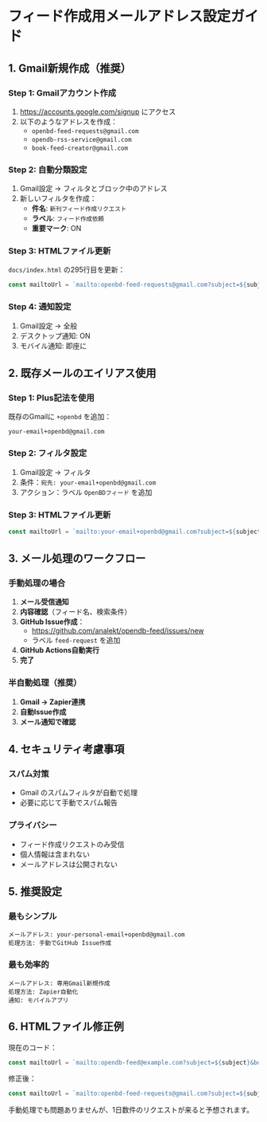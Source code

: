 # フィード作成用メールアドレス設定ガイド

## 1. Gmail新規作成（推奨）

### Step 1: Gmailアカウント作成
1. https://accounts.google.com/signup にアクセス
2. 以下のようなアドレスを作成：
   - `openbd-feed-requests@gmail.com`
   - `opendb-rss-service@gmail.com`
   - `book-feed-creator@gmail.com`

### Step 2: 自動分類設定
1. Gmail設定 → フィルタとブロック中のアドレス
2. 新しいフィルタを作成：
   - **件名**: `新刊フィード作成リクエスト`
   - **ラベル**: `フィード作成依頼`
   - **重要マーク**: ON

### Step 3: HTMLファイル更新
`docs/index.html` の295行目を更新：
```javascript
const mailtoUrl = `mailto:openbd-feed-requests@gmail.com?subject=${subject}&body=${body}`;
```

### Step 4: 通知設定
1. Gmail設定 → 全般
2. デスクトップ通知: ON
3. モバイル通知: 即座に

## 2. 既存メールのエイリアス使用

### Step 1: Plus記法を使用
既存のGmailに `+openbd` を追加：
```
your-email+openbd@gmail.com
```

### Step 2: フィルタ設定
1. Gmail設定 → フィルタ
2. 条件：`宛先: your-email+openbd@gmail.com`
3. アクション：ラベル `OpenBDフィード` を追加

### Step 3: HTMLファイル更新
```javascript
const mailtoUrl = `mailto:your-email+openbd@gmail.com?subject=${subject}&body=${body}`;
```

## 3. メール処理のワークフロー

### 手動処理の場合
1. **メール受信通知**
2. **内容確認**（フィード名、検索条件）
3. **GitHub Issue作成**：
   - https://github.com/analekt/opendb-feed/issues/new
   - ラベル `feed-request` を追加
4. **GitHub Actions自動実行**
5. **完了**

### 半自動処理（推奨）
1. **Gmail → Zapier連携**
2. **自動Issue作成**
3. **メール通知で確認**

## 4. セキュリティ考慮事項

### スパム対策
- Gmail のスパムフィルタが自動で処理
- 必要に応じて手動でスパム報告

### プライバシー
- フィード作成リクエストのみ受信
- 個人情報は含まれない
- メールアドレスは公開されない

## 5. 推奨設定

### 最もシンプル
```
メールアドレス: your-personal-email+openbd@gmail.com
処理方法: 手動でGitHub Issue作成
```

### 最も効率的
```
メールアドレス: 専用Gmail新規作成
処理方法: Zapier自動化
通知: モバイルアプリ
```

## 6. HTMLファイル修正例

現在のコード：
```javascript
const mailtoUrl = `mailto:opendb-feed@example.com?subject=${subject}&body=${body}`;
```

修正後：
```javascript
const mailtoUrl = `mailto:openbd-feed-requests@gmail.com?subject=${subject}&body=${body}`;
```

手動処理でも問題ありませんが、1日数件のリクエストが来ると予想されます。